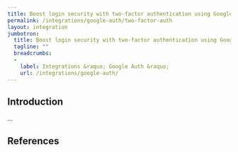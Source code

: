 ```yaml
---
title: Boost login security with two-factor authentication using Google Auth
permalink: /integrations/google-auth/two-factor-auth
layout: integration
jumbotron:
  title: Boost login security with two-factor authentication using Google Auth
  tagline: ""
  breadcrumbs:
  -
    label: Integrations &raquo; Google Auth &raquo;
    url: /integrations/google-auth/
---
```


## Introduction

...

## References

[^]: <>
